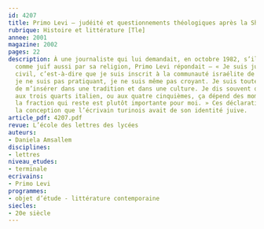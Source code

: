 ```yaml
---
id: 4207
title: Primo Levi – judéité et questionnements théologiques après la Shoah
rubrique: Histoire et littérature [Tle]
annee: 2001
magazine: 2002
pages: 22
description: À une journaliste qui lui demandait, en octobre 1982, s’il se considérait
  comme juif aussi par sa religion, Primo Levi répondait – « Je suis juif pour l’état
  civil, c’est-à-dire que je suis inscrit à la communauté israélite de Turin, mais
  je ne suis pas pratiquant, je ne suis même pas croyant. Je suis toutefois conscient
  de m’insérer dans une tradition et dans une culture. Je dis souvent que je me sens
  aux trois quarts italien, ou aux quatre cinquièmes, ça dépend des moments, mais
  la fraction qui reste est plutôt importante pour moi. » Ces déclarations résument
  la conception que l’écrivain turinois avait de son identité juive.
article_pdf: 4207.pdf
revue: L’école des lettres des lycées
auteurs:
- Daniela Amsallem
disciplines:
- lettres
niveau_etudes:
- terminale
ecrivains:
- Primo Levi
programmes:
- objet d’étude - littérature contemporaine
siecles:
- 20e siècle
---
```

